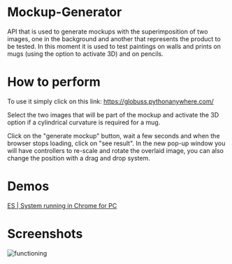# Mockup-Generator
API that is used to generate mockups with the superimposition of two images, one in the background and another that represents the product to be tested. In this moment it is used to test paintings on walls and prints on mugs (using the option to activate 3D) and on pencils.

# How to perform
To use it simply click on this link: https://globuss.pythonanywhere.com/

Select the two images that will be part of the mockup and activate the 3D option if a cylindrical curvature is required for a mug.

Click on the "generate mockup" button, wait a few seconds and when the browser stops loading, click on "see result". In the new pop-up window you will have controllers to re-scale and rotate the overlaid image, you can also change the position with a drag and drop system.

# Demos

[ES | System running in Chrome for PC](https://www.youtube.com/watch?v=y2l7h0xh68s)

# Screenshots

![functioning](https://drive.google.com/uc?id=1fvnF7iMIKpL52nuB3O0544mdMAL4pDjB)
